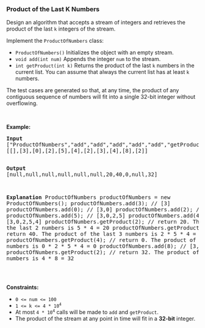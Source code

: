 
<h3>Product of the Last K Numbers</h3>
<div><p>Design an algorithm that accepts a stream of integers and retrieves the product of the last <code>k</code> integers of the stream.</p>
<p>Implement the <code>ProductOfNumbers</code> class:</p>
<ul>
<li><code>ProductOfNumbers()</code> Initializes the object with an empty stream.</li>
<li><code>void add(int num)</code> Appends the integer <code>num</code> to the stream.</li>
<li><code>int getProduct(int k)</code> Returns the product of the last <code>k</code> numbers in the current list. You can assume that always the current list has at least <code>k</code> numbers.</li>
</ul>
<p>The test cases are generated so that, at any time, the product of any contiguous sequence of numbers will fit into a single 32-bit integer without overflowing.</p>
<p> </p>
<p><strong>Example:</strong></p>
<pre><strong>Input</strong>
["ProductOfNumbers","add","add","add","add","add","getProduct","getProduct","getProduct","add","getProduct"]
[[],[3],[0],[2],[5],[4],[2],[3],[4],[8],[2]]

<strong>Output</strong>
[null,null,null,null,null,null,20,40,0,null,32]

<strong>Explanation</strong>
ProductOfNumbers productOfNumbers = new ProductOfNumbers();
productOfNumbers.add(3);        // [3]
productOfNumbers.add(0);        // [3,0]
productOfNumbers.add(2);        // [3,0,2]
productOfNumbers.add(5);        // [3,0,2,5]
productOfNumbers.add(4);        // [3,0,2,5,4]
productOfNumbers.getProduct(2); // return 20. The product of the last 2 numbers is 5 * 4 = 20
productOfNumbers.getProduct(3); // return 40. The product of the last 3 numbers is 2 * 5 * 4 = 40
productOfNumbers.getProduct(4); // return 0. The product of the last 4 numbers is 0 * 2 * 5 * 4 = 0
productOfNumbers.add(8);        // [3,0,2,5,4,8]
productOfNumbers.getProduct(2); // return 32. The product of the last 2 numbers is 4 * 8 = 32 
</pre>
<p> </p>
<p><strong>Constraints:</strong></p>
<ul>
<li><code>0 &lt;= num &lt;= 100</code></li>
<li><code>1 &lt;= k &lt;= 4 * 10<sup>4</sup></code></li>
<li>At most <code>4 * 10<sup>4</sup></code> calls will be made to <code>add</code> and <code>getProduct</code>.</li>
<li>The product of the stream at any point in time will fit in a <strong>32-bit</strong> integer.</li>
</ul>
</div>
